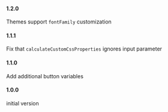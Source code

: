 #### 1.2.0
Themes support `fontFamily` customization

#### 1.1.1
Fix that `calculateCustomCssProperties` ignores input parameter 

#### 1.1.0
Add additional button variables

#### 1.0.0
initial version
